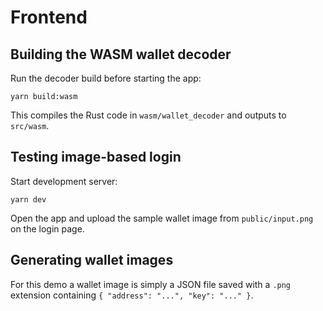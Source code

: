 # Frontend

## Building the WASM wallet decoder

Run the decoder build before starting the app:

```
yarn build:wasm
```

This compiles the Rust code in `wasm/wallet_decoder` and outputs to `src/wasm`.

## Testing image-based login

Start development server:

```
yarn dev
```

Open the app and upload the sample wallet image from `public/input.png` on the login page.

## Generating wallet images

For this demo a wallet image is simply a JSON file saved with a `.png` extension containing `{ "address": "...", "key": "..." }`.
